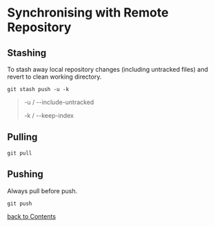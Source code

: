 # Synchronising with Remote Repository
## Stashing
To stash away local repository changes (including untracked files) and revert to clean working directory.
```
git stash push -u -k
```
> -u / --include-untracked
>
> -k / --keep-index

## Pulling
```
git pull
```
## Pushing
Always pull before push.
```
git push
```

[back to Contents](https://github.com/rtaylor02/git-master/blob/main/README.md)
